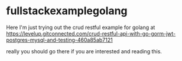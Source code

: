 # fullstackexamplegolang

Here I'm just trying out the crud restful example for golang at
https://levelup.gitconnected.com/crud-restful-api-with-go-gorm-jwt-postgres-mysql-and-testing-460a85ab7121

really you should go there if you are interested and reading this. 
